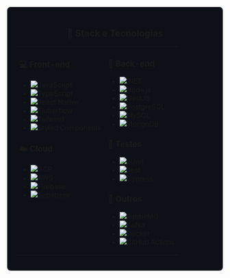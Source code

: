 <div align="center" style="background-color:#0d1117; padding: 20px; border-radius: 8px;">

## 🚀 Stack e Tecnologias

<table align="center">
  <tr>
    <td align="left" valign="top">

### 💻 Front-end  
- ![JavaScript](https://img.shields.io/badge/JavaScript-F7DF1E?style=flat&logo=javascript&logoColor=black)  
- ![TypeScript](https://img.shields.io/badge/TypeScript-3178C6?style=flat&logo=typescript&logoColor=white)  
- ![React Native](https://img.shields.io/badge/React_Native-20232A?style=flat&logo=react&logoColor=61DAFB)  
- ![Flutterflow](https://img.shields.io/badge/Flutterflow-7B61FF?style=flat&logo=flutter&logoColor=white)  
- ![Tailwind](https://img.shields.io/badge/Tailwind_CSS-06B6D4?style=flat&logo=tailwind-css&logoColor=white)  
- ![Styled Components](https://img.shields.io/badge/Styled--Components-DB7093?style=flat&logo=styled-components&logoColor=white)  

### ☁️ Cloud  
- ![GCP](https://img.shields.io/badge/Google_Cloud-4285F4?style=flat&logo=googlecloud&logoColor=white)  
- ![AWS](https://img.shields.io/badge/AWS-232F3E?style=flat&logo=amazon-aws&logoColor=white)  
- ![Firebase](https://img.shields.io/badge/Firebase-FFCA28?style=flat&logo=firebase&logoColor=black)  
- ![Supabase](https://img.shields.io/badge/Supabase-3ECF8E?style=flat&logo=supabase&logoColor=white)  

</td>
<td align="left" valign="top">

### 🧠 Back-end  
- ![.NET](https://img.shields.io/badge/.NET-512BD4?style=flat&logo=dotnet&logoColor=white)  
- ![Node.js](https://img.shields.io/badge/Node.js-339933?style=flat&logo=nodedotjs&logoColor=white)  
- ![NestJS](https://img.shields.io/badge/NestJS-E0234E?style=flat&logo=nestjs&logoColor=white)  
- ![PostgreSQL](https://img.shields.io/badge/PostgreSQL-4169E1?style=flat&logo=postgresql&logoColor=white)  
- ![MySQL](https://img.shields.io/badge/MySQL-005E87?style=flat&logo=mysql&logoColor=white)  
- ![MongoDB](https://img.shields.io/badge/MongoDB-47A248?style=flat&logo=mongodb&logoColor=white)  

### 🧪 Testes  
- ![xUnit](https://img.shields.io/badge/xUnit.net-512BD4?style=flat&logo=.net&logoColor=white)  
- ![Jest](https://img.shields.io/badge/Jest-C21325?style=flat&logo=jest&logoColor=white)  
- ![Cypress](https://img.shields.io/badge/Cypress-17202C?style=flat&logo=cypress&logoColor=white)  

### 🔧 Outros  
- ![RabbitMQ](https://img.shields.io/badge/RabbitMQ-FF6600?style=flat&logo=rabbitmq&logoColor=white)  
- ![Kafka](https://img.shields.io/badge/Kafka-231F20?style=flat&logo=apache-kafka&logoColor=white)  
- ![Docker](https://img.shields.io/badge/Docker-2496ED?style=flat&logo=docker&logoColor=white)  
- ![GitHub Actions](https://img.shields.io/badge/GitHub_Actions-2088FF?style=flat&logo=githubactions&logoColor=white)  

</td>
  </tr>
</table>

</div>
